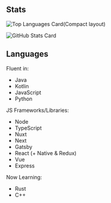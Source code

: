 ## Stats

![Top Languages Card(Compact layout)](https://github-readme-stats.vercel.app/api/top-langs/?username=Kotlia&layout=compact)

![GitHub Stats Card](https://github-readme-stats.vercel.app/api?username=Kotlia&show_icons=true&count_private=true)

## Languages

Fluent in:  
 - Java  
 - Kotlin  
 - JavaScript  
 - Python  

JS Frameworks/Libraries:
 - Node
 - TypeScript
 - Nuxt
 - Next
 - Gatsby
 - React (+ Native & Redux)
 - Vue
 -  Express

Now Learning:  
 - Rust
 - C++ 

